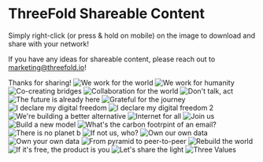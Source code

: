 # ThreeFold Shareable Content

Simply right-click (or press & hold on mobile) on the image to download and share with your network!

If you have any ideas for shareable content, please reach out to marketing@threefold.io!

Thanks for sharing!
![We work for the world](./img/weworkfortheworld.png)
![We work for humanity](./img/weworkforhumanity.png)
![Co-creating bridges](./img/cocreating.png)
![Collaboration for the world](./img/collaborationfortheworld.png)
![Don't talk, act](./img/donttalkact.png)
![The future is already here](./img/futurealreadyhere.png)
![Grateful for the journey](./img/gratefulforthejourney.png)
![I declare my digital freedom](./img/ideclaredigitalfreedom.png)
![I declare my digital freedom 2](./img/ideclaredigitalfreedom2.png)
![We're building a better alternative](./img/internetenergy.png)
![Internet for all](./img/internetforall.png)
![Join us](./img/joinusnewera.png)
![Build a new model](./img/neverchangethings.png)
![What's the carbon footrpint of an email?](./img/carbonfootprintemail.png)
![There is no planet b](./img/noplanetb.png)
![If not us, who?](./img/nowus.png)
![Own our own data](./img/ownourowndata.png)
![Own your own data](./img/ownpersonaldata.png)
![From pyramid to peer-to-peer](./img/pyramidtopeertopeer.png)
![Rebuild the world](./img/rebuildtheworld.png)
![If it's free, the product is you](./img/productisyou.png)
![Let's share the light](./img/sharethelight.png)
![Three Values](./img/threevalues.png)